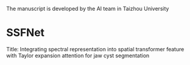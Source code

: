The manuscript is developed by the AI team in Taizhou University 
# SSFNet
Title: Integrating spectral representation into spatial transformer feature with Taylor expansion attention for jaw cyst segmentation
